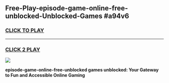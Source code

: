 
## Free-Play-episode-game-online-free-unblocked-Unblocked-Games #a94v6
<h3>
<a href="https://news.freeplayer.one?title=episode-game-online-free-unblocked&ref=8M">CLICK TO PLAY</a></h3>
<hr>

<h3>
<a href="https://news.freeplayer.one?title=episode-game-online-free-unblocked&ref=8M">CLICK 2 PLAY</a>
  
</h3>

<a href="https://news.freeplayer.one?title=episode-game-online-free-unblocked&ref=8M"><img src="https://clearcache.store/games.png"></a>


**episode-game-online-free-unblocked games unblocked: Your Gateway to Fun and Accessible Online Gaming**
